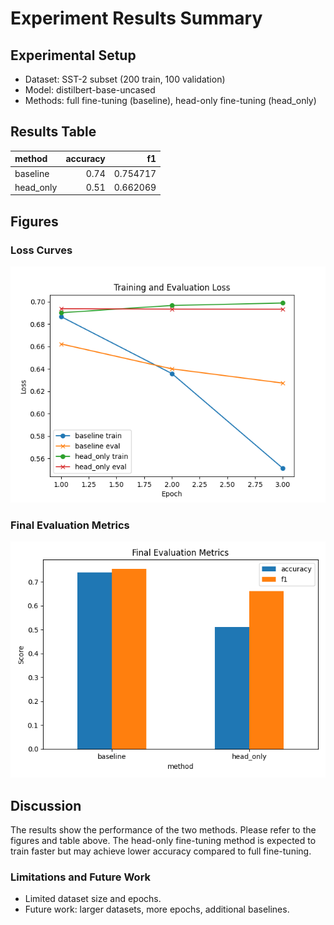 # Experiment Results Summary

## Experimental Setup
- Dataset: SST-2 subset (200 train, 100 validation)
- Model: distilbert-base-uncased
- Methods: full fine-tuning (baseline), head-only fine-tuning (head_only)

## Results Table
| method    |   accuracy |       f1 |
|:----------|-----------:|---------:|
| baseline  |       0.74 | 0.754717 |
| head_only |       0.51 | 0.662069 |

## Figures
### Loss Curves
![](loss_curve.png)

### Final Evaluation Metrics
![](metrics.png)

## Discussion
The results show the performance of the two methods. Please refer to the figures and table above.
The head-only fine-tuning method is expected to train faster but may achieve lower accuracy compared to full fine-tuning.
### Limitations and Future Work
- Limited dataset size and epochs.
- Future work: larger datasets, more epochs, additional baselines.
